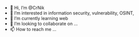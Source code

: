 - 👋 Hi, I’m @CrNik
- 👀 I’m interested in information security, vulnerability, OSINT, 
- 🌱 I’m currently learning web
- 💞️ I’m looking to collaborate on ...
- 📫 How to reach me ...
